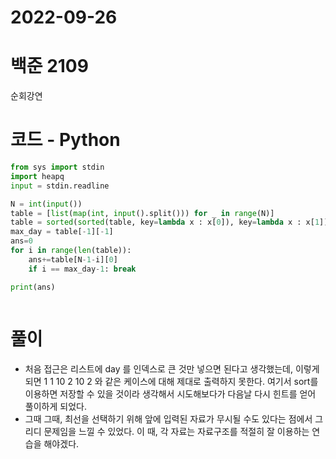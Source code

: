 # 2022-09-26

# 백준 2109

순회강연

# 코드 - Python

```python
from sys import stdin
import heapq
input = stdin.readline

N = int(input())
table = [list(map(int, input().split())) for _ in range(N)]
table = sorted(sorted(table, key=lambda x : x[0]), key=lambda x : x[1])
max_day = table[-1][-1]
ans=0
for i in range(len(table)):
    ans+=table[N-1-i][0]
    if i == max_day-1: break

print(ans)
```

```python

```

# 풀이
- 처음 접근은 리스트에 day 를 인덱스로 큰 것만 넣으면 된다고 생각했는데, 이렇게 되면 1 1 10 2 10 2 와 같은 케이스에 대해 제대로 출력하지 못한다. 여기서 sort를 이용하면 저장할 수 있을 것이라 생각해서 시도해보다가 다음날 다시 힌트를 얻어 풀이하게 되었다. 
- 그때 그때, 최선을 선택하기 위해 앞에 입력된 자료가 무시될 수도 있다는 점에서 그리디 문제임을 느낄 수 있었다. 이 때, 각 자료는 자료구조를 적절히 잘 이용하는 연습을 해야겠다. 

